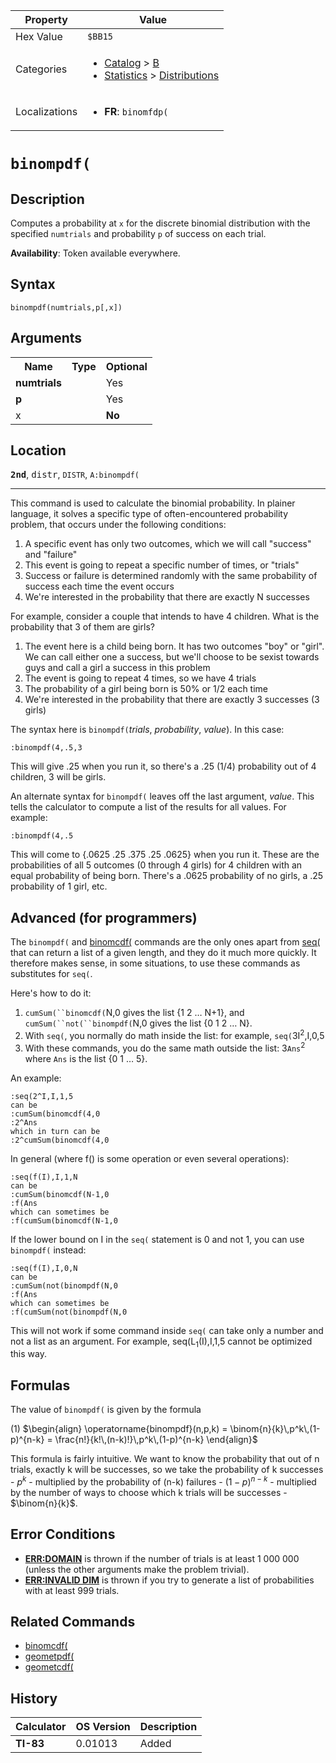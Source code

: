 | Property      | Value |
|---------------|-------|
| Hex Value     | `$BB15`|
| Categories    | <ul><li>[Catalog](<../categories/Catalog.md>) > [B](<../categories/Catalog.md#B>)</li><li>[Statistics](<../categories/Statistics.md>) > [Distributions](<../categories/Statistics.md#Distributions>)</li></ul> |
| Localizations | <ul><li><b>FR</b>: `binomfdp(`</li></ul> |

# `binompdf(`

## Description
Computes a probability at `x` for the discrete binomial distribution with the specified `numtrials` and probability `p` of success on each trial.


<b>Availability</b>: Token available everywhere.

## Syntax
`binompdf(numtrials,p[,x])`

## Arguments
<table>
<tr><th>Name</th><th>Type</th><th>Optional</th></tr>

<tr><td><b>numtrials</b></td><td></td><td>Yes</td></tr>

<tr><td><b>p</b></td><td></td><td>Yes</td></tr>

<tr><td>x</td><td></td><td><b>No</b></td></tr>

</table>

## Location
<tt><kbd><b>2nd</b></kbd></tt>, <kbd>distr</kbd>, `DISTR`, `A:binompdf(`
<hr>

This command is used to calculate the binomial probability. In plainer language, it solves a specific type of often-encountered probability problem, that occurs under the following conditions:

1.  A specific event has only two outcomes, which we will call "success" and "failure"
2.  This event is going to repeat a specific number of times, or "trials"
3.  Success or failure is determined randomly with the same probability of success each time the event occurs
4.  We're interested in the probability that there are exactly N successes

For example, consider a couple that intends to have 4 children. What is the probability that 3 of them are girls?

1.  The event here is a child being born. It has two outcomes "boy" or "girl". We can call either one a success, but we'll choose to be sexist towards guys and call a girl a success in this problem
2.  The event is going to repeat 4 times, so we have 4 trials
3.  The probability of a girl being born is 50% or 1/2 each time
4.  We're interested in the probability that there are exactly 3 successes (3 girls)

The syntax here is `binompdf(`_trials_, _probability_, _value_). In this case:

```ti-basic
:binompdf(4,.5,3
```

  
This will give .25 when you run it, so there's a .25 (1/4) probability out of 4 children, 3 will be girls.

An alternate syntax for `binompdf(` leaves off the last argument, _value_. This tells the calculator to compute a list of the results for all values. For example:

```ti-basic
:binompdf(4,.5
```

This will come to {.0625 .25 .375 .25 .0625} when you run it. These are the probabilities of all 5 outcomes (0 through 4 girls) for 4 children with an equal probability of being born. There's a .0625 probability of no girls, a .25 probability of 1 girl, etc.

## Advanced (for programmers)

The `binompdf(` and [binomcdf(](/binomcdf) commands are the only ones apart from [seq(](/seq-list) that can return a list of a given length, and they do it much more quickly. It therefore makes sense, in some situations, to use these commands as substitutes for `seq(`.

Here's how to do it:

1.  `cumSum(``binomcdf(`N,0 gives the list {1 2 … N+1}, and `cumSum(``not(``binompdf(`N,0 gives the list {0 1 2 … N}.
2.  With `seq(`, you normally do math inside the list: for example, `seq(`3I<sup>2</sup>,I,0,5
3.  With these commands, you do the same math outside the list: 3`Ans`<sup>2</sup> where `Ans` is the list {0 1 … 5}.

An example:

```ti-basic
:seq(2^I,I,1,5
can be
:cumSum(binomcdf(4,0
:2^Ans
which in turn can be
:2^cumSum(binomcdf(4,0
```

In general (where f() is some operation or even several operations):

```ti-basic
:seq(f(I),I,1,N
can be
:cumSum(binomcdf(N-1,0
:f(Ans
which can sometimes be
:f(cumSum(binomcdf(N-1,0
```

If the lower bound on I in the `seq(` statement is 0 and not 1, you can use `binompdf(` instead:

```ti-basic
:seq(f(I),I,0,N
can be
:cumSum(not(binompdf(N,0
:f(Ans
which can sometimes be
:f(cumSum(not(binompdf(N,0
```

This will not work if some command inside `seq(` can take only a number and not a list as an argument. For example, seq(L<sub>1</sub>(I),I,1,5 cannot be optimized this way.

## Formulas

The value of `binompdf(` is given by the formula

(1) $`\begin{align} \operatorname{binompdf}(n,p,k) = \binom{n}{k}\,p^k\,(1-p)^{n-k} = \frac{n!}{k!\,(n-k)!}\,p^k\,(1-p)^{n-k} \end{align}`$ 

This formula is fairly intuitive. We want to know the probability that out of n trials, exactly k will be successes, so we take the probability of k successes - $p^k$ - multiplied by the probability of (n-k) failures - $(1-p)^{n-k}$ - multiplied by the number of ways to choose which k trials will be successes - $\binom{n}{k}$.

## Error Conditions

*   **[ERR:DOMAIN](/errors#domain)** is thrown if the number of trials is at least 1 000 000 (unless the other arguments make the problem trivial).
*   **[ERR:INVALID DIM](/errors#invaliddim)** is thrown if you try to generate a list of probabilities with at least 999 trials.

## Related Commands

*   [binomcdf(](/binomcdf)
*   [geometpdf(](/geometpdf)
*   [geometcdf(](/geometcdf)

## History
| Calculator | OS Version | Description |
|------------|------------|-------------|
| <b>TI-83</b> | 0.01013 | Added |


